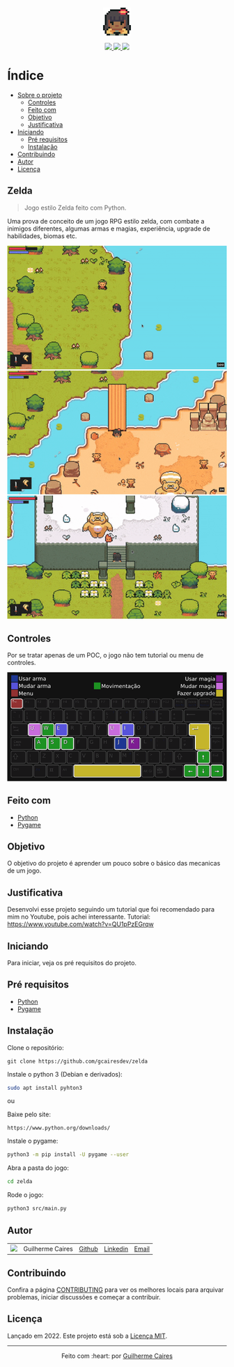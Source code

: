 <p align="center">
  <img src=".github/img/logo.png"></img>
</p>

<p align="center">
  <a href="https://github.com/gcairesdev/zelda">
    <img src="https://img.shields.io/github/languages/code-size/gcairesdev/zelda?color=965340&style=for-the-badge"></img>
  </a>
  <a href="https://github.com/gcairesdev/zelda/blob/master/LICENSE.md">
    <img src="https://img.shields.io/github/languages/top/gcairesdev/zelda?color=965340&style=for-the-badge"></img>
  </a>
  <a href="https://github.com/gcairesdev/zelda">
    <img src="https://img.shields.io/github/license/gcairesdev/zelda?color=965340&style=for-the-badge"></img>
  </a>
</p>

# Índice

* [Sobre o projeto](#zelda)
  * [Controles](#controles)
  * [Feito com](#feito-com)
  * [Objetivo](#objetivo)
  * [Justificativa](#justificativa)
* [Iniciando](#iniciando)
  * [Pré requisitos](#pré-requisitos)
  * [Instalação](#instalação)
* [Contribuindo](#contribuindo)
* [Autor](#autor)
* [Licença](#licença)

## Zelda
> Jogo estilo Zelda feito com Python.

Uma prova de conceito de um jogo RPG estilo zelda, com combate a inimigos diferentes, algumas armas e magias, experiência, upgrade de habilidades, biomas etc.

<p align="center">
  <img src=".github/img/grass.gif"></img>
  <img src=".github/img/desert.gif"></img>
  <img src=".github/img/snow.gif"></img>
</p>

## Controles

Por se tratar apenas de um POC, o jogo não tem tutorial ou menu de controles.

<p align="center">
  <img src=".github/img/zelda-keyboard.png"></img>
</p>

## Feito com
* [Python](https://www.python.org/)
* [Pygame](https://www.pygame.org/)

## Objetivo

O objetivo do projeto é aprender um pouco sobre o básico das mecanicas de um jogo.

## Justificativa

Desenvolvi esse projeto seguindo um tutorial que foi recomendado para mim no Youtube, pois achei interessante. Tutorial: https://www.youtube.com/watch?v=QU1pPzEGrqw

## Iniciando

Para iniciar, veja os pré requisitos do projeto.

## Pré requisitos
* [Python](https://python.org/downloads/)
* [Pygame](https://pygame.org/wiki/GettingStarted)

## Instalação

Clone o repositório:

```git
git clone https://github.com/gcairesdev/zelda
```

Instale o python 3 (Debian e derivados):

```sh
sudo apt install pyhton3
```

ou

Baixe pelo site:

```
https://www.python.org/downloads/
```

Instale o pygame:

```sh
python3 -m pip install -U pygame --user
```

Abra a pasta do jogo:

```sh
cd zelda
```

Rode o jogo:

```sh
python3 src/main.py
```

## Autor

|                |                  |          |            |         |
|----------------|------------------|----------|------------|---------|
| ![][githubImg] | Guilherme Caires | [Github] | [Linkedin] | [Email] |

## Contribuindo

Confira a página [CONTRIBUTING](./CONTRIBUTING.md) para ver os melhores locais para arquivar problemas, iniciar discussões e começar a contribuir.

## Licença

Lançado em 2022.
Este projeto está sob a [Licença MIT](./LICENSE.md).

---

<p align="center">
    Feito com :heart: por <a href="https://github.com/gcairesdev">Guilherme Caires</a>
</p>

<!-- Markdown link & img dfn's -->
[Github]: https://github.com/gcairesdev
[GithubImg]: https://avatars.githubusercontent.com/u/54117888?s=100
[Linkedin]: https://linkedin.com/in/guilherme-caires/
[Email]: contatogcaires@gmail.com